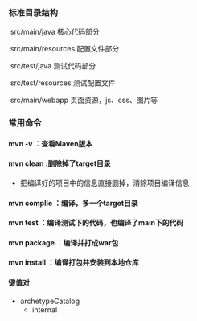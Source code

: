 ### 标准目录结构

​		src/main/java               核心代码部分

​		src/main/resources	 配置文件部分

​		src/test/java				  测试代码部分

​		src/test/resources		测试配置文件

​		src/main/webapp         页面资源，js、css、图片等

### 常用命令

#### mvn -v              ：查看Maven版本

#### mvn clean		:删除掉了target目录

* 把编译好的项目中的信息直接删掉，清除项目编译信息

#### mvn complie 		：编译，多一个target目录

#### mvn test				 ：编译测试下的代码，也编译了main下的代码

#### mvn package		 ：编译并打成war包

#### mvn install			 ：编译打包并安装到本地仓库

#### 键值对

* archetypeCatalog
  * internal